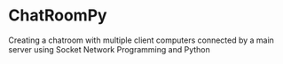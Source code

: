 # ChatRoomPy
Creating a chatroom with multiple client computers connected by a main server using Socket Network Programming and Python
